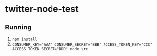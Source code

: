 # twitter-node-test

## Running

1. `npm install`
2. `CONSUMER_KEY="AAA" CONSUMER_SECRET="BBB" ACCESS_TOKEN_KEY="CCC" ACCESS_TOKEN_SECRET="DDD" node src`
